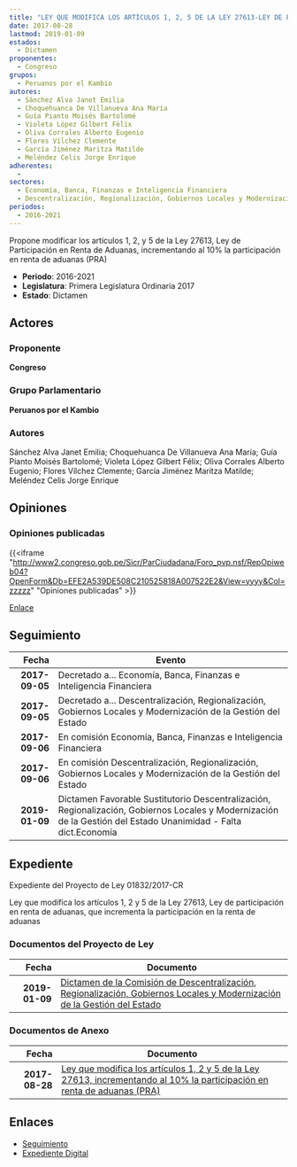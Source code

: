 ```yaml
---
title: "LEY QUE MODIFICA LOS ARTÍCULOS 1, 2, 5 DE LA LEY 27613-LEY DE PARTICIPACIÓN EN RENTA DE ADUANAS"
date: 2017-08-28
lastmod: 2019-01-09
estados: 
  - Dictamen
proponentes: 
  - Congreso
grupos: 
  - Peruanos por el Kambio
autores: 
  - Sánchez Alva Janet Emilia
  - Choquehuanca De Villanueva Ana María
  - Guía Pianto Moisés Bartolomé
  - Violeta López Gilbert Félix
  - Oliva Corrales Alberto Eugenio
  - Flores Vílchez Clemente
  - García Jiménez Maritza Matilde
  - Meléndez Celis Jorge Enrique
adherentes: 
  - 
sectores: 
  - Economía, Banca, Finanzas e Inteligencia Financiera
  - Descentralización, Regionalización, Gobiernos Locales y Modernización de la Gestión del Estado
periodos: 
  - 2016-2021
---
```


Propone modificar los artículos 1, 2, y 5 de la Ley 27613, Ley de Participación en Renta de Aduanas, incrementando al 10% la participación en renta de aduanas (PRA)

- **Periodo**: 2016-2021
- **Legislatura**: Primera Legislatura Ordinaria 2017
- **Estado**: Dictamen

## Actores

### Proponente

**Congreso**

### Grupo Parlamentario

**Peruanos por el Kambio**

### Autores

Sánchez Alva Janet Emilia; Choquehuanca De Villanueva Ana María; Guía Pianto Moisés Bartolomé; Violeta López Gilbert Félix; Oliva Corrales Alberto Eugenio; Flores Vílchez Clemente; García Jiménez Maritza Matilde; Meléndez Celis Jorge Enrique


## Opiniones

### Opiniones publicadas

{{<iframe "http://www2.congreso.gob.pe/Sicr/ParCiudadana/Foro_pvp.nsf/RepOpiweb04?OpenForm&Db=EFE2A539DE508C210525818A007522E2&View=yyyy&Col=zzzzz" "Opiniones publicadas" >}}

[Enlace](http://www2.congreso.gob.pe/Sicr/ParCiudadana/Foro_pvp.nsf/RepOpiweb04?OpenForm&Db=EFE2A539DE508C210525818A007522E2&View=yyyy&Col=zzzzz)

## Seguimiento

| Fecha | Evento |
|------:|--------|
| **2017-09-05** | Decretado a... Economía, Banca, Finanzas e Inteligencia Financiera|
| **2017-09-05** | Decretado a... Descentralización, Regionalización, Gobiernos Locales y Modernización de la Gestión del Estado|
| **2017-09-06** | En comisión Economía, Banca, Finanzas e Inteligencia Financiera|
| **2017-09-06** | En comisión Descentralización, Regionalización, Gobiernos Locales y Modernización de la Gestión del Estado|
| **2019-01-09** | Dictamen Favorable Sustitutorio Descentralización, Regionalización, Gobiernos Locales y Modernización de la Gestión del Estado Unanimidad - Falta dict.Economía|


## Expediente

Expediente del Proyecto de Ley 01832/2017-CR

Ley que modifica los artículos 1, 2 y 5 de la Ley 27613, Ley de participación en renta de aduanas, que incrementa la participación en la renta de aduanas


### Documentos del Proyecto de Ley

| Fecha | Documento |
|------:|--------|
| **2019-01-09** | [Dictamen de la Comisión de Descentralización, Regionalización, Gobiernos Locales y Modernización de la Gestión del Estado](http://www.leyes.congreso.gob.pe/Documentos/2016_2021/Dictamenes/Proyectos_de_Ley/01832DC08MAY20190109.pdf) |

### Documentos de Anexo

| Fecha | Documento |
|------:|--------|
| **2017-08-28** | [Ley que modifica los artículos 1, 2 y 5 de la Ley 27613, incrementando al 10% la participación en renta de aduanas (PRA)](http://www.leyes.congreso.gob.pe/Documentos/2016_2021/Proyectos_de_Ley_y_de_Resoluciones_Legislativas/PL0183220170828..pdf) |

## Enlaces 

- [Seguimiento](http://www2.congreso.gob.pe/Sicr/TraDocEstProc/CLProLey2016.nsf/f7fff46988ca05b1052578e100829cc7/1ed016e107ec5b5e0525818a007019fb?OpenDocument)
- [Expediente Digital](http://www2.congreso.gob.pe/Sicr/TraDocEstProc/CLProLey2016.nsf/f7fff46988ca05b1052578e100829cc7/1ed016e107ec5b5e0525818a007019fb?OpenDocument&Click=05257FB7005EB655.eb71d0cf91d8294e05256cdf006b5706/$Body/0.1C6C)
